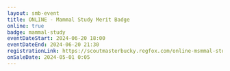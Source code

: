 ```yaml
---
layout: smb-event
title: ONLINE - Mammal Study Merit Badge
online: true
badge: mammal-study
eventDateStart: 2024-06-20 18:00
eventDateEnd: 2024-06-20 21:30
registrationLink: https://scoutmasterbucky.regfox.com/online-msmmal-study-merit-badge-2024-06-20pm
onSaleDate: 2024-05-01 0:05
---
```

